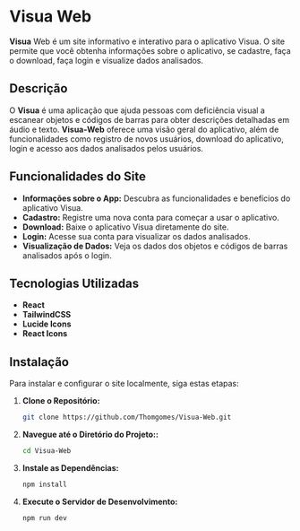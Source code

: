 # Visua Web

**Visua** Web é um site informativo e interativo para o aplicativo Visua. O site permite que você obtenha informações sobre o aplicativo, se cadastre, faça o download, faça login e visualize dados analisados.

## Descrição

O **Visua** é uma aplicação que ajuda pessoas com deficiência visual a escanear objetos e códigos de barras para obter descrições detalhadas em áudio e texto. **Visua-Web** oferece uma visão geral do aplicativo, além de funcionalidades como registro de novos usuários, download do aplicativo, login e acesso aos dados analisados pelos usuários.

## Funcionalidades do Site

- **Informações sobre o App:** Descubra as funcionalidades e benefícios do aplicativo Visua.
- **Cadastro:** Registre uma nova conta para começar a usar o aplicativo.
- **Download:** Baixe o aplicativo Visua diretamente do site.
- **Login:** Acesse sua conta para visualizar os dados analisados.
- **Visualização de Dados:** Veja os dados dos objetos e códigos de barras analisados após o login.

## Tecnologias Utilizadas

- **React**
- **TailwindCSS**
- **Lucide Icons**
- **React Icons**

## Instalação

Para instalar e configurar o site localmente, siga estas etapas:

1. **Clone o Repositório:**

   ```bash
   git clone https://github.com/Thomgomes/Visua-Web.git
2. **Navegue até o Diretório do Projeto::**

   ```bash
   cd Visua-Web
3. **Instale as Dependências:**

   ```bash
   npm install
4. **Execute o Servidor de Desenvolvimento:**
   ```bash
   npm run dev